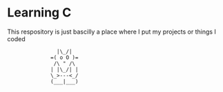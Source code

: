 # Learning C
This respository is just bascilly a place where I put my projects or things I coded 

				    |\_/|
				  =( o O )=
				   /\ " /\			    
				  | |\_/| |
				  \_>---<_/
				  (___|___)
